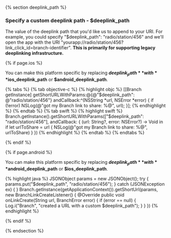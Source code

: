 <!--- $deeplink_path -->
{% section deeplink_path %}

### Specify a custom deeplink path - $deeplink_path

The value of the deeplink path that you'd like us to append to your URI. For example, you could specify "$deeplink_path": "radio/station/456" and we'll open the app with the URI "yourapp://radio/station/456?link_click_id=branch-identifier". **This is primarily for supporting legacy deeplinking infrastructure.**

<!---    iOS -->
{% if page.ios %}

You can make this platform specific by replacing **$deeplink_path** with **$ios_deeplink_path** or **$android_deeplink_path**. 

{% tabs %}
{% tab objective-c %}
{% highlight objc %}
[[Branch getInstance] getShortURLWithParams:@{@"$deeplink_path": @"radio/station/456"} andCallback:^(NSString *url, NSError *error) {
    if (!error) NSLog(@"got my Branch link to share: %@", url);
}];
{% endhighlight %}
{% endtab %}
{% tab swift %}
{% highlight swift %}
Branch.getInstance().getShortURLWithParams(["$deeplink_path": "radio/station/456"], andCallback: { (url: String?, error: NSError?) -> Void in
    if let urlToShare = url {
        NSLog(@"got my Branch link to share: %@", urlToShare)
    }
})
{% endhighlight %}
{% endtab %}
{% endtabs %}


{% endif %}
<!---    /iOS -->


<!---    Android -->
{% if page.android %}

You can make this platform specific by replacing **$deeplink_path** with **$android_deeplink_path** or **$ios_deeplink_path**. 

{% highlight java %}
JSONObject params = new JSONObject();
try {
    params.put("$deeplink_path", "radio/station/456");
} catch (JSONException ex) { }
Branch.getInstance(getApplicationContext()).getShortUrl(params, new BranchLinkCreateListener() {
    @Override
    public void onLinkCreate(String url, BranchError error) {
        if (error == null) {
            Log.i("Branch", "created a URL with a custom $deeplink_path");
        }
    }
})
{% endhighlight %}

{% endif %}
<!---    /Android -->

 {% endsection %}
 <!--- /$deeplink_path -->